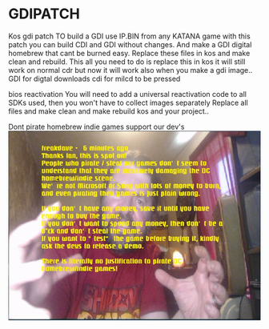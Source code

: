 # GDIPATCH
Kos gdi patch
TO build a GDI use IP.BIN from any KATANA game
with this patch you can build CDI and GDI without changes.
And make a GDI digital homebrew that cant be burned easy.
Replace these files in kos and make clean and rebuild.
This all you need to do is replace this in kos it will still work on normal cdr but now it will work also when you make a gdi
image.. GDI for digtal downloads cdi for milcd to be pressed

bios reactivation
You will  need to add a universal reactivation code to all SDKs used, then you won't have to collect images separately
Replace all files and make clean and make rebuild kos and your project..

Dont pirate homebrew indie games support our dev's
<img src="ian111.jpg" class="img-responsive" alt=""> </div>
